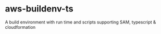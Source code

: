 # aws-buildenv-ts
A build environment with run time and scripts supporting SAM, typescript &amp; cloudformation
